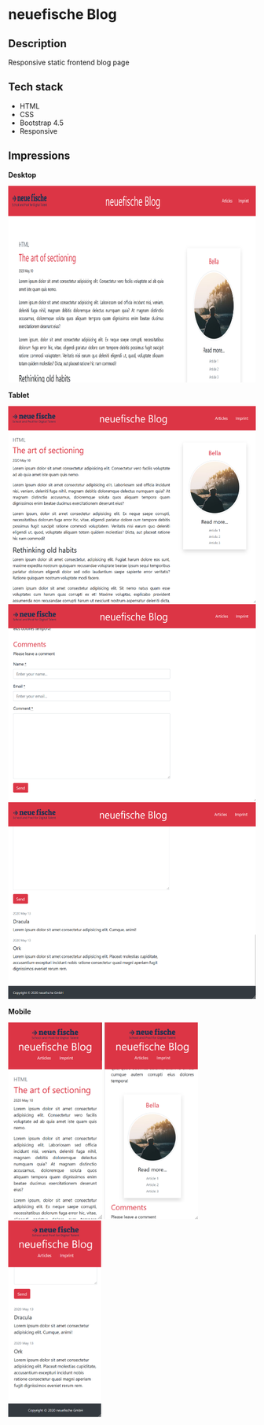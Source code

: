 # neuefische Blog

## Description

Responsive static frontend blog page

## Tech stack

- HTML
- CSS
- Bootstrap 4.5
- Responsive

## Impressions

**Desktop**

<img src="./screenshots/Screenshot-desktop.png" height="400">

**Tablet**

<img src="./screenshots/Screenshot-tablet-1.png" height="400"> 
<img src="./screenshots/Screenshot-tablet-2.png" height="400"> 
<img src="./screenshots/Screenshot-tablet-3.png" height="400">

**Mobile**

<img src="./screenshots/Screenshot-mobile-1.png" height="400"> <img src="./screenshots/Screenshot-mobile-2.png" height="400"> <img src="./screenshots/Screenshot-mobile-3.png" height="400">
